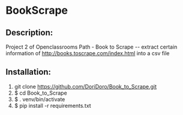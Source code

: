# BookScrape

## Description:
Project 2 of Openclassrooms Path - Book to Scrape -- extract certain information of http://books.toscrape.com/index.html into a csv file 

## Installation:
1. git clone https://github.com/DoriDoro/Book_to_Scrape.git
2. $ cd Book_to_Scrape
3. $ . venv/bin/activate
4. $ pip install -r requirements.txt
